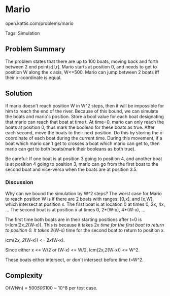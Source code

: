 # Mario

open.kattis.com/problems/mario

Tags: Simulation

## Problem Summary

The problem states that there are up to 100 boats, moving back and forth
between 2 end points:[l,r]. Mario starts at position 0, and needs to get to
position W along the x axis, W<=500. Mario can jump between 2 boats iff their
x-coordinate is equal.

## Solution

If mario doesn't reach position W in W^2 steps, then it will be impossible for
him to reach the end of the river. Because of this bound, we can simulate the
boats and mario's position. Store a bool value for each boat designating that
mario can reach that boat at time t. At time=0, mario can only reach the boats
at position 0, thus mark the boolean for these boats as true. After each second,
move the boats to their next position. Do this by storing the x-coordinate of
each boat during the current time. During this movement, if a boat which mario
can't get to crosses a boat which mario can get to, then mario can get to both
boats(mark their booleans as both true).

Be careful: If one boat is at position 3 going to position 4, and another boat is
at position 4 going to position 3, mario can go from the first boat to the second
boat and vice-versa when the boats are at position 3.5.

### Discussion

Why can we bound the simulation by W^2 steps? The worst case for Mario to reach
position W is if there are 2 boats with ranges: [0,x], and [x,W], which
intersect at position x.
The first boat is at location 0 at times 0, 2x, 4x, ...
The second boat is at position x at times 0, 2*(W-x), 4*(W-x), ...

The first time both boats are in their starting positions after t=0 is
t=lcm(2*x,2*(W-x)).
This is because it takes 2*x time for the first boat to return to position 0.
It takes 2*(W-x) time for the second boat to return to position x.

lcm(2*x, 2*(W-x)) <= 2*x*(W-x).

Since either x <= W/2 or (W-x) <= W/2, lcm(2*x,2*(W-x)) <= W^2.

These boats either intersect, or don't intersect before time t=W^2.

## Complexity

O(W*W*n) = 500*500*100 ~ 10^8 per test case.
